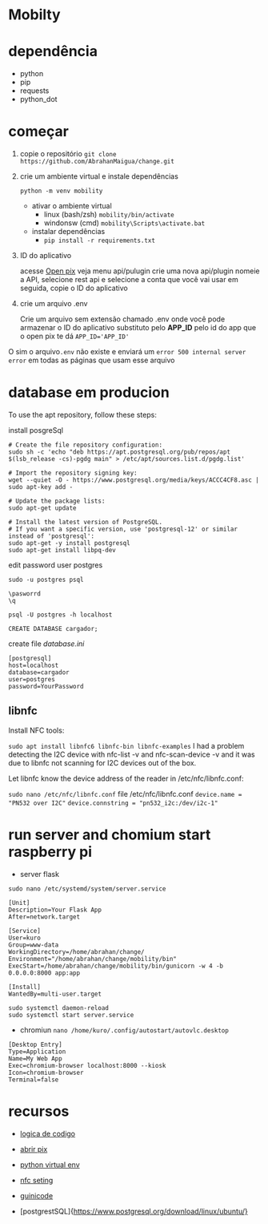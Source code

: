 # Mobilty

# dependência
* python
* pip
* requests
* python_dot

# começar

1. copie o repositório
    `git clone https://github.com/AbrahanMaigua/change.git`
  
3. crie um ambiente virtual e instale dependências
   
    `python -m venv mobility`
    * ativar o ambiente virtual
       * linux (bash/zsh)
         ```mobility/bin/activate```
       * windonsw (cmd)
           `mobility\Scripts\activate.bat`
   * instalar dependências
      * ``pip install -r requirements.txt``
 
7. ID do aplicativo
   
    acesse [Open pix]() veja menu api/pulugin crie uma nova api/plugin
    nomeie a API, selecione rest api e selecione a conta que você vai usar
    em seguida, copie o ID do aplicativo

5. crie um arquivo .env
   
    Crie um arquivo sem extensão chamado .env onde você pode armazenar o ID do aplicativo substituto
    pelo **APP_ID** pelo id do app que o open pix te dá
    `APP_ID='APP_ID'`
   

O sim o arquivo`.env` não existe e enviará um `error 500 internal server error` em todas as páginas que usam esse arquivo

# database em producion
 To use the apt repository, follow these steps:

install posgreSql
```
# Create the file repository configuration:
sudo sh -c 'echo "deb https://apt.postgresql.org/pub/repos/apt $(lsb_release -cs)-pgdg main" > /etc/apt/sources.list.d/pgdg.list'

# Import the repository signing key:
wget --quiet -O - https://www.postgresql.org/media/keys/ACCC4CF8.asc | sudo apt-key add -

# Update the package lists:
sudo apt-get update

# Install the latest version of PostgreSQL.
# If you want a specific version, use 'postgresql-12' or similar instead of 'postgresql':
sudo apt-get -y install postgresql
sudo apt-get install libpq-dev

```
edit password user postgres

```
sudo -u postgres psql

\pasworrd
\q

psql -U postgres -h localhost

CREATE DATABASE cargador;
```

create file *database.ini*

```
[postgresql]
host=localhost
database=cargador
user=postgres
password=YourPassword
```


## libnfc
Install NFC tools:

`sudo apt install libnfc6 libnfc-bin libnfc-examples`
I had a problem detecting the I2C device with nfc-list -v and nfc-scan-device -v and it was due to libnfc not scanning for I2C devices out of the box.

Let libnfc know the device address of the reader in /etc/nfc/libnfc.conf:

`sudo nano /etc/nfc/libnfc.conf`
file /etc/nfc/libnfc.conf
`device.name = "PN532 over I2C"`
`device.connstring = "pn532_i2c:/dev/i2c-1"`

# run server and chomium start raspberry pi

* server flask

 `sudo nano /etc/systemd/system/server.service`

```
[Unit]
Description=Your Flask App
After=network.target

[Service]
User=kuro
Group=www-data
WorkingDirectory=/home/abrahan/change/
Environment="/home/abrahan/change/mobility/bin"
ExecStart=/home/abrahan/change/mobility/bin/gunicorn -w 4 -b 0.0.0.0:8000 app:app

[Install]
WantedBy=multi-user.target
```

```
sudo systemctl daemon-reload
sudo systemctl start server.service
```


* chromiun
`nano /home/kuro/.config/autostart/autovlc.desktop`

```
[Desktop Entry]
Type=Application
Name=My Web App
Exec=chromium-browser localhost:8000 --kiosk
Icon=chromium-browser
Terminal=false

```

# recursos
* [logica de codigo](doc.md)
* [abrir pix](https://developers.openpix.com.br/)
* [python virtual env](https://docs.python.org/3/library/venv.html)
* [nfc seting](https://blog.stigok.com/2017/10/12/setting-up-a-pn532-nfc-module-on-a-raspberry-pi-using-i2c.html)

* [guinicode](https://www.youtube.com/watch?v=KWIIPKbdxD0)
* [postgrestSQL]{https://www.postgresql.org/download/linux/ubuntu/}
